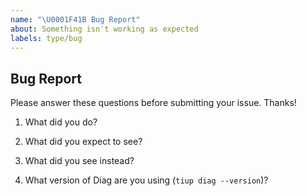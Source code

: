 ```yaml
---
name: "\U0001F41B Bug Report"
about: Something isn't working as expected
labels: type/bug
---
```


## Bug Report

Please answer these questions before submitting your issue. Thanks!

1. What did you do?
<!--If possible, provide a recipe for reproducing the error.-->


2. What did you expect to see?



3. What did you see instead?



4. What version of Diag are you using (`tiup diag --version`)?

